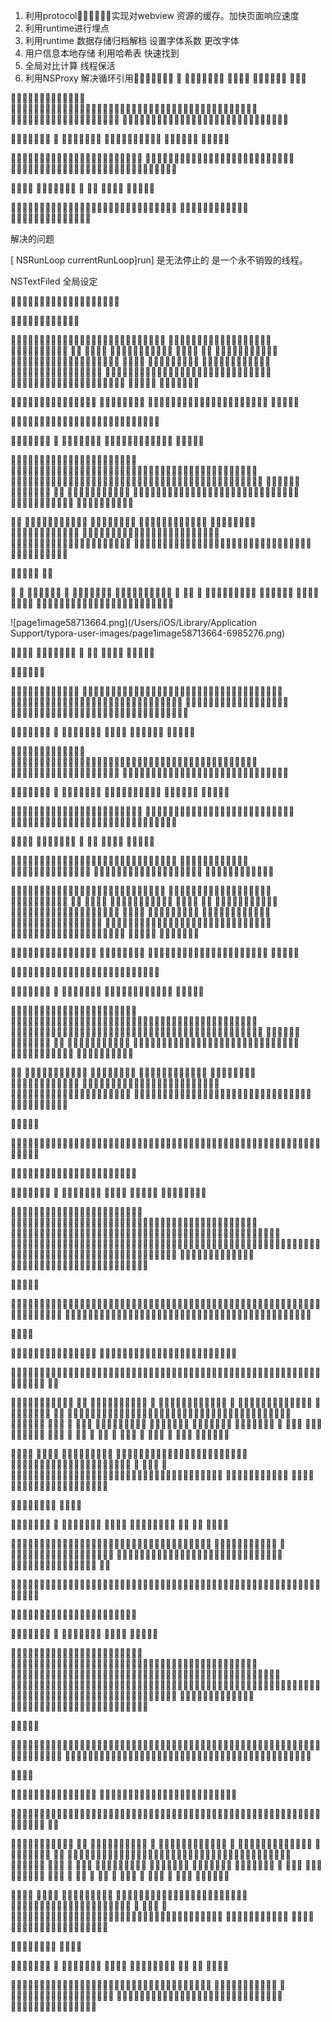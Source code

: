 1. 利用protocol􏰮􏱂􏱃􏰇􏱄􏱅实现对webview 资源的缓存。加快页面响应速度
2. 利用runtime进行埋点
3. 利用runtime 数据存储归档解档 设置字体系数 更改字体
4. 用户信息本地存储 利用哈希表  快速找到
5. 全局对比计算  线程保活
6. 利用NSProxy 解决循环引用􏰍􏰪􏰋􏰶􏰻􏰪􏰌 􏰖 􏰍􏰪􏰋􏰩􏰻􏰋􏰋 􏲌􏲍􏱀􏲎 􏰮􏱂􏱃􏰇􏱄􏱅 􏰇􏰈􏱆

􏰋􏱈􏱌􏱍􏲏􏲐􏲑􏲒􏲓􏱖􏱠􏱡􏰣 􏰍􏱈􏱕􏱖􏲔􏱔􏱙􏱚􏱻􏲕􏲖􏱝􏲅􏲆􏱟􏱞􏱝􏱌􏱍􏲗􏲘􏱠􏱡􏲙􏱻􏲚􏲛􏲜􏲝􏱝􏲞􏲟􏱗􏱘􏱙􏱚􏱭􏱫􏲠􏲁􏲡􏲢􏰣 􏰧􏱈􏱌􏱍􏲏􏲐􏲑􏲣􏲤􏲥􏲦􏱾􏲠􏲁􏲧􏲨􏱠􏱡􏰣 􏰅􏱈􏱌􏱍􏲏􏲐􏲑􏲩􏲪􏲫􏲬􏱈􏲭􏲮􏱈􏱪􏲯􏲙􏲰􏱈􏲦􏱾􏱗􏱘􏲱􏲲􏲧􏲨􏰣 

􏰍􏰪􏰋􏰅􏰻􏰪􏰌 􏰖 􏰍􏰪􏰋􏰶􏰻􏰪􏰌 􏰔􏰕􏲳􏲴􏲵􏲶􏲷􏲸􏲹􏲺 􏰮􏱂􏱃􏰇􏱄􏱅 􏰇􏰈􏱆􏱇􏰦 

􏰋􏱈􏲻􏱓􏰮􏱂􏱃􏱠􏱡􏱝􏲞􏲟􏱗􏱘􏱙􏱚􏱭􏱫􏲠􏲁􏲡􏲢􏰣 􏰍􏱈􏲼􏱕􏱖􏲔􏱔􏱙􏱚􏱻􏲕􏲖􏱝􏱌􏱍􏲗􏲘􏱠􏱡􏲙􏱻􏲚􏲛􏲜􏲝􏰣 􏰧􏱈􏱌􏱍􏲽􏲾􏲿􏳀􏲩􏲪􏲫􏲬􏱈􏳁􏳂􏲙􏲰􏱈􏲭􏲮􏱿􏰔􏲦􏱾􏳃􏲾􏲧􏲨􏰣 

􏳄􏳅􏰉􏰊
 􏰍􏰪􏰋􏰩􏰻􏰋􏰋 􏰖 􏰼􏰽 􏰾􏰿􏱀􏱁 􏳆􏳇􏱆􏱇􏰦 

􏰋􏱈􏱿􏰔􏱊􏱋􏱮􏱯􏱝􏱧􏱊􏱋􏱊􏱋􏱭􏱫􏳈􏳉􏱿􏰔􏱝􏳊􏱱􏳋􏲡􏱮􏱯􏰣􏳌 􏲭􏲮􏱈􏲩􏲪􏲫􏲬􏱈􏱡􏳍􏳎􏰣 􏰍􏱈􏱷􏱸􏱹􏱺􏱻􏱼􏱽􏲦􏱾􏱿􏰔􏰣

解决的问题

[ NSRunLoop currentRunLoop]run] 是无法停止的  是一个永不销毁的线程。

NSTextFiled 全局设定

 􏰧􏱈􏱼􏱽􏳏􏳐􏲦􏱾􏲡􏳐􏱝􏳑􏳒􏳓􏰝􏳔􏰾􏳎􏰣

 􏰅􏱈􏱖􏳕􏰎􏱭􏱫􏳖􏰰􏳗􏳘􏰣 

􏰎􏱈􏳙􏳚􏲩􏲪􏳛􏲲􏲧􏳜􏱝􏳝􏳞􏳑􏲙􏱹􏱞􏲦􏱾􏳟􏰒􏱮􏱯􏳠􏳡􏲈􏰣
 􏰶􏱈􏳙􏳚􏳢􏳣􏳤􏳥􏱈􏱿􏰔􏳦􏳧􏳨􏳩􏳈􏳉􏰣
 􏰩􏱈􏳪􏳫􏰮􏳬􏰳􏰹􏳭􏳮 􏳯􏰣
 􏳰􏱈􏳱􏳲 􏳳􏳴􏳵􏳶􏳷􏳸􏳹􏳺􏳴􏳶􏳵 􏳻􏳺􏳼􏳽 􏲦􏱾 􏳾􏳿􏳿􏴀􏴁􏳼􏳶􏴂􏴀􏳴􏳵 􏴃􏴄􏱊􏱋􏲙􏱻􏴅􏴆􏴇􏴈􏱝􏲼􏲗􏲘􏰣􏲦􏱾􏲞􏲟 􏴉􏴀􏳷􏳺 􏳾􏳴􏴂􏳹􏳼􏳶􏴂􏴀􏳴 􏳋􏲡􏲮􏲏􏲫􏴊􏲈􏱭􏱫􏱿􏰔􏰣 􏰌􏱈􏴋􏴌􏴍􏴎􏳚􏴏􏱊􏱿􏴐􏴑􏴒􏱝􏱿􏰔 􏴓􏴂􏴓􏴔􏴂􏳴􏴂􏳵􏴕􏳻􏳼􏳸􏳴􏴁􏴕􏴂􏳴􏴖􏰩􏴂􏳶􏴕􏰻􏴗􏳶􏴂􏴀􏳴􏳵 􏴘􏴙􏰔􏴚􏴛􏱝􏲦􏱾􏴋􏴌􏴜􏴝􏴞􏱺􏳚􏴏􏱊􏱈􏱿􏰔 􏴟􏳿􏴀􏴓􏳺 􏲙􏱻􏳝􏴠􏱈􏲦􏱾 

􏴡􏴢􏴣􏳲􏴤􏳝􏰰􏴥􏴦􏱾􏱐􏴧􏴨􏱝􏱧 􏴗􏳷􏳺􏴩􏳹􏳼􏴂􏳴 􏴚􏴛􏱭􏱫􏱿􏰔􏱝􏴪􏴫􏱿􏰔􏱊􏱋􏴬􏱐􏴚􏴛􏱻􏱋􏱻􏰣 􏳄􏳅􏴭􏴮􏰦 

􏱨􏱩􏱪􏱫􏰖􏴯􏲔􏱻􏱗􏲔􏴰􏱨􏴱􏰆􏴲􏳻􏴳􏴴􏳬􏰍􏳬􏲲􏱪􏳎􏱗􏱘 

􏰍􏰪􏰋􏰶􏰻􏰪􏰌 􏰖 􏰍􏰪􏰋􏰩􏰻􏰋􏰋 􏴵􏴶􏴷􏰖􏴸􏴹􏴺􏴻􏴼􏳚􏴽􏴾 􏳆􏳇􏱆􏱇􏰦 

􏰋􏱈􏴿􏳒􏲏􏲐􏲑􏱊􏱋􏲥􏱱􏱻􏲒􏲓􏱝􏵀􏵁􏱊􏱋􏱳􏱴􏰣 􏰍􏱈􏵂􏵁􏴿􏳒􏲏􏲐􏵃􏴷􏳲􏵄􏵅􏵆􏲧􏲨􏱝􏱌􏱍􏲏􏲐􏲑􏲭􏲮􏱈􏱪􏲯􏲙􏲰􏱈􏱗􏱘􏲱􏲲􏲦􏱾􏲩􏲪􏲫􏲬􏲧􏲨􏰣 􏰧􏱈􏳱􏳲􏲡􏳐􏱈􏵇􏵈􏳎􏳝􏵉􏱧􏱮􏱯􏱭􏱫􏱼􏱽􏱝􏳟􏰒􏱮􏱯􏱻􏵊􏵋􏲈􏱝􏳟􏰒􏱮􏱯􏳠􏳡􏲈􏱝􏲦􏱾􏵌􏱙􏳚􏴏􏰣
 􏰅􏱈􏴋􏴌􏵍􏵎 􏳷􏳸􏳴􏳶􏴂􏳹􏳺 􏱝􏱧 􏰎􏳳􏰅􏳼􏵏􏳿􏳺􏰶􏴂􏳺􏵐 􏲙􏱻􏴅􏵑􏱭􏱫􏵌􏱙􏳚􏴏􏰣􏲦􏱾􏱧􏰸􏳮􏰯􏰯􏴅􏵑􏱭􏱫􏵒􏴆􏰣􏵓􏴪􏴫􏱧 􏰎􏳳􏰅􏳼􏵏􏳿􏳺􏰶􏴂􏳺􏵐 􏱻􏵔􏱐􏴚􏲫􏴊􏲈􏱭􏱫􏱿 

􏰔􏰣
 􏰎􏱈􏳱􏳲􏲄􏳡􏱐􏵕􏱝􏴿􏳒 􏰎􏳳􏰅􏳼􏵏􏵏􏳼􏳷 􏵖􏵗􏲫􏱐􏱻􏵘􏵙􏰣􏲦􏱾􏴋􏴌 􏰎􏳳􏵚􏳺􏵛􏴂􏳺􏳷 􏵜􏳍􏵝􏵞􏵟􏱝􏲦􏱾􏵠􏵡􏵟􏰣 􏰶􏱈􏴋􏴌􏵢􏵣􏵤􏵥􏲺􏵦􏵧􏱞􏵜􏳍􏵨􏵩􏵪􏵫􏱚􏵬􏵭􏵅􏵆􏰣 􏰩􏱈􏳑􏳒􏵮􏵥􏵯􏵰􏱈􏵯􏵰􏲽􏵯􏵰􏱈􏳓􏰝􏲡􏰕􏳎􏰣 􏳰􏱈􏱖􏵱􏵲􏲂􏵳􏳋􏵴􏱧􏲅􏱗􏱘􏰟􏴄􏵵􏵶􏵷􏱈􏵸􏵹􏵺􏱗􏱈􏱪􏲯􏱗􏱘􏵻􏳎􏰣
 􏰌􏱈􏱼􏱽􏵩􏵪􏵫􏱚􏳐􏰣 

􏳄􏳅􏴭􏴮􏰦 􏰀􏰁 

􏰂 􏰄 􏰅􏰆􏰇􏰈􏰉􏰊 􏰄 􏰋􏰌􏰌􏰍􏰆􏰎􏰏 􏰐􏰑􏰒􏰓􏰔􏰕􏰖􏰗􏰘􏰙 􏰄 􏰚􏰛 􏰄 􏰜􏰝􏰞􏰟􏰠􏰡􏰢􏰞􏰣 􏰤􏰥􏰦􏰋􏰧􏰎 􏰎􏰍􏰩􏰩 􏰪􏰎􏰍􏰎
 􏰫􏰖􏰬􏰭􏰮􏰯􏰦􏰰􏰱􏰲􏰰􏰳􏰭􏰱􏰴􏰮􏰵􏰋􏰶􏰧􏰷􏰸􏰹􏰬 

![page1image58713664.png](/Users/iOS/Library/Application Support/typora-user-images/page1image58713664-6985276.png)

􏰇􏰈􏰉􏰺
 􏰍􏰪􏰋􏰩􏰻􏰋􏰋 􏰖 􏰼􏰽 􏰾􏰿􏱀􏱁 􏰇􏰈􏱆􏱇􏰦 

􏰮􏱂􏱃􏰇􏱄􏱅 

􏰋􏱈􏰮􏱂􏱃􏱉􏱊􏱋􏱌􏱍􏱎􏰣 􏰍􏱈􏱌􏱍􏱏􏱐􏱉􏱑􏱒􏱓􏱔􏱈􏱕􏱖􏱗􏱘􏱙􏱚􏱛􏱜􏱝􏱞􏱟􏱠􏱡􏱢􏱣􏱈􏱤􏱟􏱙􏱚􏱥􏱦􏰣 􏰧􏱈􏱧􏱨􏱩􏱪􏱫􏰭􏱬􏱬􏱭􏱫􏱮􏱯􏱰􏱱􏱲􏱑􏱝􏱳􏱴􏱮􏱯􏱝􏱵􏱮􏱶􏱙􏱚􏰣 􏰅􏱈􏱷􏱸􏱹􏱺􏱻􏱼􏱽􏱾􏱿􏰔􏱈􏲀􏲁􏱿􏰔􏰣 􏰎􏱈􏱼􏱽􏲂􏲃􏲄􏱺􏱝􏱧􏲅􏲅􏲆􏱝􏲇􏱹􏱊􏱋􏱭􏲈􏱝􏱙􏱚􏱛􏲉􏱝􏲊􏲋􏱵􏱮􏰣 

􏰍􏰪􏰋􏰶􏰻􏰪􏰌 􏰖 􏰍􏰪􏰋􏰩􏰻􏰋􏰋 􏲌􏲍􏱀􏲎 􏰮􏱂􏱃􏰇􏱄􏱅 􏰇􏰈􏱆􏱇􏰦 

􏰋􏱈􏱌􏱍􏲏􏲐􏲑􏲒􏲓􏱖􏱠􏱡􏰣 􏰍􏱈􏱕􏱖􏲔􏱔􏱙􏱚􏱻􏲕􏲖􏱝􏲅􏲆􏱟􏱞􏱝􏱌􏱍􏲗􏲘􏱠􏱡􏲙􏱻􏲚􏲛􏲜􏲝􏱝􏲞􏲟􏱗􏱘􏱙􏱚􏱭􏱫􏲠􏲁􏲡􏲢􏰣 􏰧􏱈􏱌􏱍􏲏􏲐􏲑􏲣􏲤􏲥􏲦􏱾􏲠􏲁􏲧􏲨􏱠􏱡􏰣 􏰅􏱈􏱌􏱍􏲏􏲐􏲑􏲩􏲪􏲫􏲬􏱈􏲭􏲮􏱈􏱪􏲯􏲙􏲰􏱈􏲦􏱾􏱗􏱘􏲱􏲲􏲧􏲨􏰣 

􏰍􏰪􏰋􏰅􏰻􏰪􏰌 􏰖 􏰍􏰪􏰋􏰶􏰻􏰪􏰌 􏰔􏰕􏲳􏲴􏲵􏲶􏲷􏲸􏲹􏲺 􏰮􏱂􏱃􏰇􏱄􏱅 􏰇􏰈􏱆􏱇􏰦 

􏰋􏱈􏲻􏱓􏰮􏱂􏱃􏱠􏱡􏱝􏲞􏲟􏱗􏱘􏱙􏱚􏱭􏱫􏲠􏲁􏲡􏲢􏰣 􏰍􏱈􏲼􏱕􏱖􏲔􏱔􏱙􏱚􏱻􏲕􏲖􏱝􏱌􏱍􏲗􏲘􏱠􏱡􏲙􏱻􏲚􏲛􏲜􏲝􏰣 􏰧􏱈􏱌􏱍􏲽􏲾􏲿􏳀􏲩􏲪􏲫􏲬􏱈􏳁􏳂􏲙􏲰􏱈􏲭􏲮􏱿􏰔􏲦􏱾􏳃􏲾􏲧􏲨􏰣 

􏳄􏳅􏰉􏰊
 􏰍􏰪􏰋􏰩􏰻􏰋􏰋 􏰖 􏰼􏰽 􏰾􏰿􏱀􏱁 􏳆􏳇􏱆􏱇􏰦 

􏰋􏱈􏱿􏰔􏱊􏱋􏱮􏱯􏱝􏱧􏱊􏱋􏱊􏱋􏱭􏱫􏳈􏳉􏱿􏰔􏱝􏳊􏱱􏳋􏲡􏱮􏱯􏰣􏳌 􏲭􏲮􏱈􏲩􏲪􏲫􏲬􏱈􏱡􏳍􏳎􏰣 􏰍􏱈􏱷􏱸􏱹􏱺􏱻􏱼􏱽􏲦􏱾􏱿􏰔􏰣
 􏰧􏱈􏱼􏱽􏳏􏳐􏲦􏱾􏲡􏳐􏱝􏳑􏳒􏳓􏰝􏳔􏰾􏳎􏰣
 􏰅􏱈􏱖􏳕􏰎􏱭􏱫􏳖􏰰􏳗􏳘􏰣 

􏰎􏱈􏳙􏳚􏲩􏲪􏳛􏲲􏲧􏳜􏱝􏳝􏳞􏳑􏲙􏱹􏱞􏲦􏱾􏳟􏰒􏱮􏱯􏳠􏳡􏲈􏰣
 􏰶􏱈􏳙􏳚􏳢􏳣􏳤􏳥􏱈􏱿􏰔􏳦􏳧􏳨􏳩􏳈􏳉􏰣
 􏰩􏱈􏳪􏳫􏰮􏳬􏰳􏰹􏳭􏳮 􏳯􏰣
 􏳰􏱈􏳱􏳲 􏳳􏳴􏳵􏳶􏳷􏳸􏳹􏳺􏳴􏳶􏳵 􏳻􏳺􏳼􏳽 􏲦􏱾 􏳾􏳿􏳿􏴀􏴁􏳼􏳶􏴂􏴀􏳴􏳵 􏴃􏴄􏱊􏱋􏲙􏱻􏴅􏴆􏴇􏴈􏱝􏲼􏲗􏲘􏰣􏲦􏱾􏲞􏲟 􏴉􏴀􏳷􏳺 􏳾􏳴􏴂􏳹􏳼􏳶􏴂􏴀􏳴 􏳋􏲡􏲮􏲏􏲫􏴊􏲈􏱭􏱫􏱿􏰔􏰣 􏰌􏱈􏴋􏴌􏴍􏴎􏳚􏴏􏱊􏱿􏴐􏴑􏴒􏱝􏱿􏰔 􏴓􏴂􏴓􏴔􏴂􏳴􏴂􏳵􏴕􏳻􏳼􏳸􏳴􏴁􏴕􏴂􏳴􏴖􏰩􏴂􏳶􏴕􏰻􏴗􏳶􏴂􏴀􏳴􏳵 􏴘􏴙􏰔􏴚􏴛􏱝􏲦􏱾􏴋􏴌􏴜􏴝􏴞􏱺􏳚􏴏􏱊􏱈􏱿􏰔 􏴟􏳿􏴀􏴓􏳺 􏲙􏱻􏳝􏴠􏱈􏲦􏱾 

􏴡􏴢􏴣􏳲􏴤􏳝􏰰􏴥􏴦􏱾􏱐􏴧􏴨􏱝􏱧 􏴗􏳷􏳺􏴩􏳹􏳼􏴂􏳴 􏴚􏴛􏱭􏱫􏱿􏰔􏱝􏴪􏴫􏱿􏰔􏱊􏱋􏴬􏱐􏴚􏴛􏱻􏱋􏱻􏰣 􏳄􏳅􏴭􏴮􏰦 

􏱨􏱩􏱪􏱫􏰖􏴯􏲔􏱻􏱗􏲔􏴰􏱨􏴱􏰆􏴲􏳻􏴳􏴴􏳬􏰍􏳬􏲲􏱪􏳎􏱗􏱘 

􏰍􏰪􏰋􏰶􏰻􏰪􏰌 􏰖 􏰍􏰪􏰋􏰩􏰻􏰋􏰋 􏴵􏴶􏴷􏰖􏴸􏴹􏴺􏴻􏴼􏳚􏴽􏴾 􏳆􏳇􏱆􏱇􏰦 

􏰋􏱈􏴿􏳒􏲏􏲐􏲑􏱊􏱋􏲥􏱱􏱻􏲒􏲓􏱝􏵀􏵁􏱊􏱋􏱳􏱴􏰣 􏰍􏱈􏵂􏵁􏴿􏳒􏲏􏲐􏵃􏴷􏳲􏵄􏵅􏵆􏲧􏲨􏱝􏱌􏱍􏲏􏲐􏲑􏲭􏲮􏱈􏱪􏲯􏲙􏲰􏱈􏱗􏱘􏲱􏲲􏲦􏱾􏲩􏲪􏲫􏲬􏲧􏲨􏰣 􏰧􏱈􏳱􏳲􏲡􏳐􏱈􏵇􏵈􏳎􏳝􏵉􏱧􏱮􏱯􏱭􏱫􏱼􏱽􏱝􏳟􏰒􏱮􏱯􏱻􏵊􏵋􏲈􏱝􏳟􏰒􏱮􏱯􏳠􏳡􏲈􏱝􏲦􏱾􏵌􏱙􏳚􏴏􏰣
 􏰅􏱈􏴋􏴌􏵍􏵎 􏳷􏳸􏳴􏳶􏴂􏳹􏳺 􏱝􏱧 􏰎􏳳􏰅􏳼􏵏􏳿􏳺􏰶􏴂􏳺􏵐 􏲙􏱻􏴅􏵑􏱭􏱫􏵌􏱙􏳚􏴏􏰣􏲦􏱾􏱧􏰸􏳮􏰯􏰯􏴅􏵑􏱭􏱫􏵒􏴆􏰣􏵓􏴪􏴫􏱧 􏰎􏳳􏰅􏳼􏵏􏳿􏳺􏰶􏴂􏳺􏵐 􏱻􏵔􏱐􏴚􏲫􏴊􏲈􏱭􏱫􏱿 

􏰔􏰣
 􏰎􏱈􏳱􏳲􏲄􏳡􏱐􏵕􏱝􏴿􏳒 􏰎􏳳􏰅􏳼􏵏􏵏􏳼􏳷 􏵖􏵗􏲫􏱐􏱻􏵘􏵙􏰣􏲦􏱾􏴋􏴌 􏰎􏳳􏵚􏳺􏵛􏴂􏳺􏳷 􏵜􏳍􏵝􏵞􏵟􏱝􏲦􏱾􏵠􏵡􏵟􏰣 􏰶􏱈􏴋􏴌􏵢􏵣􏵤􏵥􏲺􏵦􏵧􏱞􏵜􏳍􏵨􏵩􏵪􏵫􏱚􏵬􏵭􏵅􏵆􏰣 􏰩􏱈􏳑􏳒􏵮􏵥􏵯􏵰􏱈􏵯􏵰􏲽􏵯􏵰􏱈􏳓􏰝􏲡􏰕􏳎􏰣 􏳰􏱈􏱖􏵱􏵲􏲂􏵳􏳋􏵴􏱧􏲅􏱗􏱘􏰟􏴄􏵵􏵶􏵷􏱈􏵸􏵹􏵺􏱗􏱈􏱪􏲯􏱗􏱘􏵻􏳎􏰣
 􏰌􏱈􏱼􏱽􏵩􏵪􏵫􏱚􏳐􏰣 

􏳄􏳅􏴭􏴮􏰦 

 􏲏􏲐􏲑􏰆􏴲􏵼􏱮􏲲􏱎􏴳􏴴􏵨􏵽􏰔􏱗􏱘􏰟􏲲􏱪􏱈􏵾􏲌􏱈􏳏􏱨􏱈􏵿􏶀􏳎􏵻􏴴􏳲􏵄􏶁􏶂􏰣􏱮􏲲􏱎􏲻􏲙􏶃􏶄􏶅􏱨􏱝􏴳􏴴􏲍􏲀􏰔􏶆􏱔􏰟􏵗􏶇􏶈􏶉􏱈

􏵗􏶊􏶋􏶌􏳎􏶍􏳗􏲠􏲁􏵻􏶎􏳚􏳲􏵄􏱧􏱮􏲲􏱎􏱻􏶁􏴾􏰣

􏰍􏰪􏰋􏰅􏰻􏰪􏰌 􏰖 􏰍􏰪􏰋􏰶􏰻􏰪􏰌 􏲳􏲴􏶏􏱁 􏳆􏳇􏱆􏱇􏰦 􏰀􏰁􏰀􏰁􏰀􏰁􏰀􏰁

􏰋􏱈􏱌􏱍􏳁􏳂􏲙􏲰􏶐􏲏􏱈􏳀􏶑􏶒􏰤􏱈􏶓􏲾􏲾􏵃􏲧􏲨􏰣 􏰍􏱈􏱼􏱽􏲧􏳜􏶔􏶕􏳐􏱝􏳱􏳲􏰱􏰴􏳭􏶖􏰮􏰬􏳮􏵧􏱞􏱐􏴧􏶗􏶘􏳐􏱻􏶙􏲀􏱝􏲦􏱾􏱧􏲅􏲆􏶚􏲟􏱻􏲧􏳜􏶔􏶕􏰣 􏰧􏱈􏱼􏱽􏵮􏵥􏱮􏲲􏱝􏶛􏴹􏲍􏶐􏲏􏴾􏲦􏱹􏱞􏵮􏵥􏵯􏵰􏶜􏶝􏱰􏵙􏱻􏶜􏶝􏲮􏲏􏱇􏶔􏱝􏲼􏳱􏳲􏶞􏶟􏵓􏱹􏱞􏶠􏶡􏱕􏶚􏰣 􏰅􏱈􏱿􏰔􏶗􏶘􏶢􏴠􏳻􏴪􏴫􏱿􏰔􏶣􏶘􏲫􏴊􏲀􏰣􏲦􏱾􏳲􏴌􏵢􏵣􏵤􏵨􏵗􏲬􏶤􏵱􏶥􏶦􏶧􏶡􏶨􏱉􏵗􏲬􏱝􏲼􏱭􏱫􏵒􏴆􏱝􏲦􏴳􏶩􏳲􏵄􏱒􏶪􏰣 􏰎􏱈􏱿􏰔􏴚􏲿􏶒􏰤􏲮􏲏􏱝􏴋􏴌􏵣􏶫􏶬􏰭􏶭􏳮􏰱􏵜􏳍􏳀􏶑􏶮􏶯􏲠􏲁􏰣
 􏰶􏱈􏱕􏱖􏶣􏲿􏱈􏶓􏲾􏳎􏲧􏲨􏰣
 􏰩􏱈􏱼􏱽􏶰􏶱􏲧􏲨􏱝􏳲􏴷􏶰􏶱􏱠􏵅􏳀􏵴􏱝􏶲􏳀􏳎􏲠􏲁􏰣 

􏳄􏳅􏴭􏴮􏰦 

􏲽􏲾􏴄􏱫􏰟􏶳􏶫􏱂􏶴􏱸􏶫􏰷􏵣􏱂􏶵􏵻􏶶􏶷􏴅􏶸􏴐􏱻􏱏􏱐􏳘􏶹􏵩􏲾􏳀􏴄􏱫􏰆􏴲􏱝􏲽􏲾􏴄􏱫􏵼􏶺􏶻􏴳􏴴􏶼􏶽􏳀􏲡􏴚􏲿􏶾􏰟􏱶􏲁􏶿􏵿􏱐􏶽􏳀􏲡􏴚􏲿􏶾􏱈 􏶽􏷀􏳀􏲡􏴚􏲿􏶾􏵻􏱈􏳬􏰍􏳬􏲿􏳀􏰟􏶣􏲿􏱈􏷁􏲿􏵻􏱈􏴑􏷂􏳀􏱈􏳃􏲾􏱈􏱶􏳀􏶓􏲾􏱈􏷃􏳀􏷄􏷅􏳋􏳎􏶆􏱔􏰣 

􏱖􏷆􏷇􏷈 

􏰋􏱈􏷉􏷊􏱂􏷋􏳖􏳮􏰸􏶖􏰮􏷌􏳮􏰖􏵣 􏷍􏲬􏱝􏷎􏲗􏱃􏷏􏰮􏷐􏶖􏱈􏷑􏰯􏰴􏶖􏶖􏳮􏰱􏳎􏷍􏲬􏷒􏰿􏰣 

􏰍􏱈􏷉􏷊􏷓􏷔􏷕􏵟􏰟􏶩􏷖􏱈􏷗􏲈􏲦􏱾􏷘􏷙􏷕􏵟􏵻􏱟􏷚􏱝􏳄􏷛􏷜􏷝􏱝􏵗􏷞􏷟􏷠􏱝􏷡􏷢􏷣􏱞􏷤􏳏􏴷􏷕􏵟􏱻􏶩􏷥􏷦􏱟􏷧􏱹􏱺􏱠􏱡􏱝􏲦􏱾􏶨􏴲􏷨􏷩 􏰔􏰣 

􏰧􏱈􏷉􏷊􏶛􏳲􏷪􏴤􏳝􏲤􏲥 􏳌􏶼 􏰧􏷫􏰩􏳺􏵏􏳳􏳹􏳼􏴖􏳺 􏱈 􏳾􏴔􏰷􏳺􏳶􏵐􏴀􏳷􏳽􏴂􏳴􏴖 􏱈 􏰖􏵚􏰪􏳷􏴀􏴖􏳷􏳺􏳵􏳵􏷬􏰎􏷫 􏱈 􏰖􏳼􏳵􏴀􏳴􏳷􏷭 􏳎􏰣 􏰅􏱈􏷉􏷊􏶛􏳲􏷪􏴤􏳝􏱃􏵤􏷮􏱝􏷯􏳌􏱈􏶩􏷖􏱈􏳓􏰝􏱈􏵮􏵥􏵯􏵰􏱈􏵯􏵰􏲽􏵯􏵰􏱈􏷰􏷰􏵯􏵰􏳎􏰣 􏰎􏱈􏷉􏷊􏷓􏷔 􏰖􏰍􏴉 􏴔 􏳾􏰍􏴉 􏴅􏴆􏲱􏲲􏵧􏱞􏱝􏷉􏷱 􏳷􏳸􏳴􏳶􏴂􏳹􏳺 􏷲􏱫􏵧􏱞􏱝􏲦􏱾 􏳷􏳸􏳴􏳿􏴀􏴀􏴗 􏱈 􏷳􏷴􏷵 􏱠􏱡􏰣 􏰶􏱈􏷉􏷊􏷓􏷔 􏰖􏰶􏴉 􏱈 􏷶􏷷 􏱈 􏷸􏷹 􏱈 􏷺􏷻􏷼 􏱈 􏷽􏰶􏰻 􏱈 􏷾􏷿􏸀 􏸁􏱢􏲧􏵉􏳎􏰣 

􏰩􏱈􏷎􏲗 􏶵􏸂􏸂􏶵 􏶵􏸂􏳬􏳎􏸁􏱢􏲧􏵉􏰣
 􏳰􏱈􏷉􏷊􏷓􏷔􏳱􏳲􏸃􏱮􏱯􏵜􏳍􏶐􏲏􏱻􏸄􏸅􏱠􏱡􏱝􏷎􏲗 􏰧􏳶􏴀􏳷􏷭􏵏􏴀􏳼􏳷􏴓􏴟􏳾􏳸􏳶􏴀􏳿􏳼􏷭􏴀􏳸􏳶 􏱈 􏸆􏴂􏵏 􏰣 􏰌􏱈􏳨􏳊􏱮􏱯􏱻􏸇􏵦􏷤􏸈􏸉􏲀􏲦􏱾􏱮􏱯􏱳􏱴􏱝􏸊􏸋􏸌􏲯􏱻􏴥􏳮􏷋􏰴􏸍􏸎􏶪􏳻􏷉􏷊􏷓􏷔 􏳳􏳴􏳵􏳶􏳷􏳸􏳹􏳺􏳴􏳶􏳵 􏲀􏲁􏸏􏸐 􏷉􏷱􏰮􏱂􏱃􏴹􏲊􏲋􏱻􏸑􏲀􏱈􏵧􏳜􏳪􏳫􏷤 

􏱷􏱸􏸒􏸓􏱿􏰔􏳎􏰣 􏲒􏷩􏰉􏰺 

􏰍􏰪􏰋􏰋􏰻􏰪􏰌 􏰖 􏰍􏰪􏰋􏰎􏰻􏰪􏰩 􏷲􏸔􏸕􏸖 􏸗􏸘􏰥􏰛􏸙􏶜􏷇􏸚 􏸛􏸜 􏰚􏰛 􏸝􏸞􏸟􏱺 

􏰋􏰷􏸠􏶦􏸡􏸢􏱝􏸣􏸤􏲁􏸥􏸦􏱝􏸊􏸋􏸧􏸨􏱻􏸕􏸩􏲁􏸥􏷤􏳪􏸪􏲁􏸥􏱝􏸫􏱓􏸬􏸭􏲀􏶩􏰣 􏰍􏰷􏸮􏴷􏸯􏴵􏳡􏶦􏱝􏸰􏴋 􏳻 􏱧􏷦􏰜􏱧􏸠􏶦􏸋􏱍􏸱􏲰􏱝􏷅􏸲􏸬􏸭􏸳􏶇􏰣 􏰧􏰷􏸮􏴷􏸴􏸵􏱈􏲡􏲢􏱝􏸋􏸶􏸦􏱻􏳈􏳉􏲡􏲢􏷤􏵂􏵁􏲗􏲘􏶈􏲝􏱻􏲁􏸥􏰣 􏰅􏰷􏸋􏸧􏸨􏷍􏲬􏸩􏸷􏱝􏷦􏸸􏸥􏸦􏰣 􏰀􏰁

 􏲏􏲐􏲑􏰆􏴲􏵼􏱮􏲲􏱎􏴳􏴴􏵨􏵽􏰔􏱗􏱘􏰟􏲲􏱪􏱈􏵾􏲌􏱈􏳏􏱨􏱈􏵿􏶀􏳎􏵻􏴴􏳲􏵄􏶁􏶂􏰣􏱮􏲲􏱎􏲻􏲙􏶃􏶄􏶅􏱨􏱝􏴳􏴴􏲍􏲀􏰔􏶆􏱔􏰟􏵗􏶇􏶈􏶉􏱈

􏵗􏶊􏶋􏶌􏳎􏶍􏳗􏲠􏲁􏵻􏶎􏳚􏳲􏵄􏱧􏱮􏲲􏱎􏱻􏶁􏴾􏰣

􏰍􏰪􏰋􏰅􏰻􏰪􏰌 􏰖 􏰍􏰪􏰋􏰶􏰻􏰪􏰌 􏲳􏲴􏶏􏱁 􏳆􏳇􏱆􏱇􏰦 

􏰋􏱈􏱌􏱍􏳁􏳂􏲙􏲰􏶐􏲏􏱈􏳀􏶑􏶒􏰤􏱈􏶓􏲾􏲾􏵃􏲧􏲨􏰣 􏰍􏱈􏱼􏱽􏲧􏳜􏶔􏶕􏳐􏱝􏳱􏳲􏰱􏰴􏳭􏶖􏰮􏰬􏳮􏵧􏱞􏱐􏴧􏶗􏶘􏳐􏱻􏶙􏲀􏱝􏲦􏱾􏱧􏲅􏲆􏶚􏲟􏱻􏲧􏳜􏶔􏶕􏰣 􏰧􏱈􏱼􏱽􏵮􏵥􏱮􏲲􏱝􏶛􏴹􏲍􏶐􏲏􏴾􏲦􏱹􏱞􏵮􏵥􏵯􏵰􏶜􏶝􏱰􏵙􏱻􏶜􏶝􏲮􏲏􏱇􏶔􏱝􏲼􏳱􏳲􏶞􏶟􏵓􏱹􏱞􏶠􏶡􏱕􏶚􏰣 􏰅􏱈􏱿􏰔􏶗􏶘􏶢􏴠􏳻􏴪􏴫􏱿􏰔􏶣􏶘􏲫􏴊􏲀􏰣􏲦􏱾􏳲􏴌􏵢􏵣􏵤􏵨􏵗􏲬􏶤􏵱􏶥􏶦􏶧􏶡􏶨􏱉􏵗􏲬􏱝􏲼􏱭􏱫􏵒􏴆􏱝􏲦􏴳􏶩􏳲􏵄􏱒􏶪􏰣 􏰎􏱈􏱿􏰔􏴚􏲿􏶒􏰤􏲮􏲏􏱝􏴋􏴌􏵣􏶫􏶬􏰭􏶭􏳮􏰱􏵜􏳍􏳀􏶑􏶮􏶯􏲠􏲁􏰣
 􏰶􏱈􏱕􏱖􏶣􏲿􏱈􏶓􏲾􏳎􏲧􏲨􏰣
 􏰩􏱈􏱼􏱽􏶰􏶱􏲧􏲨􏱝􏳲􏴷􏶰􏶱􏱠􏵅􏳀􏵴􏱝􏶲􏳀􏳎􏲠􏲁􏰣 

􏳄􏳅􏴭􏴮􏰦 

􏲽􏲾􏴄􏱫􏰟􏶳􏶫􏱂􏶴􏱸􏶫􏰷􏵣􏱂􏶵􏵻􏶶􏶷􏴅􏶸􏴐􏱻􏱏􏱐􏳘􏶹􏵩􏲾􏳀􏴄􏱫􏰆􏴲􏱝􏲽􏲾􏴄􏱫􏵼􏶺􏶻􏴳􏴴􏶼􏶽􏳀􏲡􏴚􏲿􏶾􏰟􏱶􏲁􏶿􏵿􏱐􏶽􏳀􏲡􏴚􏲿􏶾􏱈 􏶽􏷀􏳀􏲡􏴚􏲿􏶾􏵻􏱈􏳬􏰍􏳬􏲿􏳀􏰟􏶣􏲿􏱈􏷁􏲿􏵻􏱈􏴑􏷂􏳀􏱈􏳃􏲾􏱈􏱶􏳀􏶓􏲾􏱈􏷃􏳀􏷄􏷅􏳋􏳎􏶆􏱔􏰣 

􏱖􏷆􏷇􏷈 

􏰋􏱈􏷉􏷊􏱂􏷋􏳖􏳮􏰸􏶖􏰮􏷌􏳮􏰖􏵣 􏷍􏲬􏱝􏷎􏲗􏱃􏷏􏰮􏷐􏶖􏱈􏷑􏰯􏰴􏶖􏶖􏳮􏰱􏳎􏷍􏲬􏷒􏰿􏰣 

􏰍􏱈􏷉􏷊􏷓􏷔􏷕􏵟􏰟􏶩􏷖􏱈􏷗􏲈􏲦􏱾􏷘􏷙􏷕􏵟􏵻􏱟􏷚􏱝􏳄􏷛􏷜􏷝􏱝􏵗􏷞􏷟􏷠􏱝􏷡􏷢􏷣􏱞􏷤􏳏􏴷􏷕􏵟􏱻􏶩􏷥􏷦􏱟􏷧􏱹􏱺􏱠􏱡􏱝􏲦􏱾􏶨􏴲􏷨􏷩 􏰔􏰣 

􏰧􏱈􏷉􏷊􏶛􏳲􏷪􏴤􏳝􏲤􏲥 􏳌􏶼 􏰧􏷫􏰩􏳺􏵏􏳳􏳹􏳼􏴖􏳺 􏱈 􏳾􏴔􏰷􏳺􏳶􏵐􏴀􏳷􏳽􏴂􏳴􏴖 􏱈 􏰖􏵚􏰪􏳷􏴀􏴖􏳷􏳺􏳵􏳵􏷬􏰎􏷫 􏱈 􏰖􏳼􏳵􏴀􏳴􏳷􏷭 􏳎􏰣 􏰅􏱈􏷉􏷊􏶛􏳲􏷪􏴤􏳝􏱃􏵤􏷮􏱝􏷯􏳌􏱈􏶩􏷖􏱈􏳓􏰝􏱈􏵮􏵥􏵯􏵰􏱈􏵯􏵰􏲽􏵯􏵰􏱈􏷰􏷰􏵯􏵰􏳎􏰣 􏰎􏱈􏷉􏷊􏷓􏷔 􏰖􏰍􏴉 􏴔 􏳾􏰍􏴉 􏴅􏴆􏲱􏲲􏵧􏱞􏱝􏷉􏷱 􏳷􏳸􏳴􏳶􏴂􏳹􏳺 􏷲􏱫􏵧􏱞􏱝􏲦􏱾 􏳷􏳸􏳴􏳿􏴀􏴀􏴗 􏱈 􏷳􏷴􏷵 􏱠􏱡􏰣 􏰶􏱈􏷉􏷊􏷓􏷔 􏰖􏰶􏴉 􏱈 􏷶􏷷 􏱈 􏷸􏷹 􏱈 􏷺􏷻􏷼 􏱈 􏷽􏰶􏰻 􏱈 􏷾􏷿􏸀 􏸁􏱢􏲧􏵉􏳎􏰣 

􏰩􏱈􏷎􏲗 􏶵􏸂􏸂􏶵 􏶵􏸂􏳬􏳎􏸁􏱢􏲧􏵉􏰣
 􏳰􏱈􏷉􏷊􏷓􏷔􏳱􏳲􏸃􏱮􏱯􏵜􏳍􏶐􏲏􏱻􏸄􏸅􏱠􏱡􏱝􏷎􏲗 􏰧􏳶􏴀􏳷􏷭􏵏􏴀􏳼􏳷􏴓􏴟􏳾􏳸􏳶􏴀􏳿􏳼􏷭􏴀􏳸􏳶 􏱈 􏸆􏴂􏵏 􏰣 􏰌􏱈􏳨􏳊􏱮􏱯􏱻􏸇􏵦􏷤􏸈􏸉􏲀􏲦􏱾􏱮􏱯􏱳􏱴􏱝􏸊􏸋􏸌􏲯􏱻􏴥􏳮􏷋􏰴􏸍􏸎􏶪􏳻􏷉􏷊􏷓􏷔 􏳳􏳴􏳵􏳶􏳷􏳸􏳹􏳺􏳴􏳶􏳵 􏲀􏲁􏸏􏸐 􏷉􏷱􏰮􏱂􏱃􏴹􏲊􏲋􏱻􏸑􏲀􏱈􏵧􏳜􏳪􏳫􏷤 

􏱷􏱸􏸒􏸓􏱿􏰔􏳎􏰣 􏲒􏷩􏰉􏰺 

􏰍􏰪􏰋􏰋􏰻􏰪􏰌 􏰖 􏰍􏰪􏰋􏰎􏰻􏰪􏰩 􏷲􏸔􏸕􏸖 􏸗􏸘􏰥􏰛􏸙􏶜􏷇􏸚 􏸛􏸜 􏰚􏰛 􏸝􏸞􏸟􏱺 

􏰋􏰷􏸠􏶦􏸡􏸢􏱝􏸣􏸤􏲁􏸥􏸦􏱝􏸊􏸋􏸧􏸨􏱻􏸕􏸩􏲁􏸥􏷤􏳪􏸪􏲁􏸥􏱝􏸫􏱓􏸬􏸭􏲀􏶩􏰣 􏰍􏰷􏸮􏴷􏸯􏴵􏳡􏶦􏱝􏸰􏴋 􏳻 􏱧􏷦􏰜􏱧􏸠􏶦􏸋􏱍􏸱􏲰􏱝􏷅􏸲􏸬􏸭􏸳􏶇􏰣 􏰧􏰷􏸮􏴷􏸴􏸵􏱈􏲡􏲢􏱝􏸋􏸶􏸦􏱻􏳈􏳉􏲡􏲢􏷤􏵂􏵁􏲗􏲘􏶈􏲝􏱻􏲁􏸥􏰣 􏰅􏰷􏸋􏸧􏸨􏷍􏲬􏸩􏸷􏱝􏷦􏸸􏸥􏸦􏰣 
